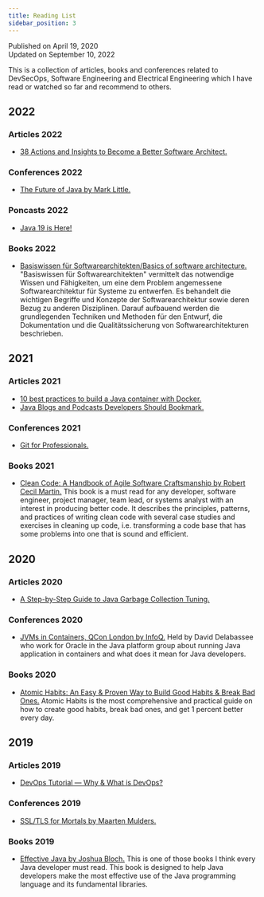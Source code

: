 ```yaml
---
title: Reading List
sidebar_position: 3
---
```


Published on April 19, 2020  
Updated on September 10, 2022

This is a collection of articles, books and conferences related to DevSecOps, Software Engineering and Electrical Engineering which I have read or watched so far and recommend to others.

## 2022
### Articles 2022
- [38 Actions and Insights to Become a Better Software Architect.](https://medium.com/hackernoon/38-actions-and-insights-to-become-a-better-software-architect-f135e2de9a1b)
### Conferences 2022
- [The Future of Java by Mark Little.](https://www.youtube.com/watch?v=5n9PqIUObLA)
### Poncasts 2022
- [Java 19 is Here!](https://inside.java/2022/09/20/podcast-026/)
### Books 2022
- [Basiswissen für Softwarearchitekten/Basics of software architecture.](https://www.thalia.de/shop/home/artikeldetails/A1058079863) "Basiswissen für Softwarearchitekten" vermittelt das notwendige Wissen und Fähigkeiten, um eine dem Problem angemessene Softwarearchitektur für Systeme zu entwerfen. Es behandelt die wichtigen Begriffe und Konzepte der Softwarearchitektur sowie deren Bezug zu anderen Disziplinen. Darauf aufbauend werden die grundlegenden Techniken und Methoden für den Entwurf, die Dokumentation und die Qualitätssicherung von Softwarearchitekturen beschrieben.

## 2021
### Articles 2021
- [10 best practices to build a Java container with Docker.](https://snyk.io/blog/best-practices-to-build-java-containers-with-docker/)
- [Java Blogs and Podcasts Developers Should Bookmark.](https://dzone.com/articles/java-blogs-and-podcasts-developers-should-bookmark)
### Conferences 2021
- [Git for Professionals.](https://youtu.be/Uszj_k0DGsg)
### Books 2021
- [Clean Code: A Handbook of Agile Software Craftsmanship by Robert Cecil Martin.](https://g.co/kgs/AZV43i) This book is a must read for any developer, software engineer, project manager, team lead, or systems analyst with an interest in producing better code. It describes the principles, patterns, and practices of writing clean code with several case studies and exercises in cleaning up code, i.e. transforming a code base that has some problems into one that is sound and efficient.

## 2020
### Articles 2020
- [A Step-by-Step Guide to Java Garbage Collection Tuning.](https://sematext.com/blog/java-garbage-collection-tuning/)
### Conferences 2020
- [JVMs in Containers, QCon London by InfoQ.](https://www.infoq.com/presentations/openjdk-containers/) Held by David Delabassee who work for Oracle in the Java platform group about running Java application in containers and what does it mean for Java developers.
### Books 2020
- [Atomic Habits: An Easy & Proven Way to Build Good Habits & Break Bad Ones.](https://jamesclear.com/atomic-habits) Atomic Habits is the most comprehensive and practical guide on how to create good habits, break bad ones, and get 1 percent better every day. 

## 2019
### Articles 2019
- [DevOps Tutorial — Why & What is DevOps?](https://medium.com/edureka/devops-tutorial-89363dac9d3f)
### Conferences 2019
- [SSL/TLS for Mortals by Maarten Mulders.](https://www.youtube.com/watch?v=yJrJEvvW_HA)
### Books 2019
- [Effective Java by Joshua Bloch.](https://g.co/kgs/7uDD1P) This is one of those books I think every Java developer must read. This book is designed to help Java developers make the most effective use of the Java programming language and its fundamental libraries.
